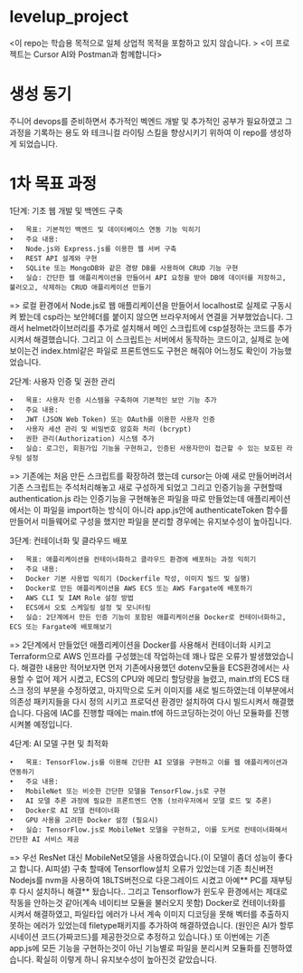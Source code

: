 # levelup_project
<이 repo는 학습용 목적으로 일체 상업적 목적을 포함하고 있지 않습니다. >
<이 프로젝트는 Cursor AI와 Postman과 함께합니다> 

# 생성 동기 
주니어 devops를 준비하면서 추가적인 벡엔드 개발 및 추가적인 공부가 필요하였고 
그 과정을 기록하는 용도 와 테크니컬 라이팅 스킬을 향상시키기 위하여 이 repo를 생성하게 되었습니다. 

# 1차 목표 과정 
1단계: 기초 웹 개발 및 백엔드 구축

	•	목표: 기본적인 백엔드 및 데이터베이스 연동 기능 익히기
	•	주요 내용:
	•	Node.js와 Express.js를 이용한 웹 서버 구축
	•	REST API 설계와 구현
	•	SQLite 또는 MongoDB와 같은 경량 DB를 사용하여 CRUD 기능 구현
	•	실습: 간단한 웹 애플리케이션을 만들어서 API 요청을 받아 DB에 데이터를 저장하고, 불러오고, 삭제하는 CRUD 애플리케이션 만들기

=> 로컬 환경에서 Node.js로 웹 애플리케이션을 만들어서 localhost로 실제로 구동시켜 봤는데 csp라는 보안헤더를 붙이지 않으면 브라우저에서 연결을 거부했었습니다. 
그래서 helmet라이브러리를 추가로 설치해서 메인 스크립트에 csp설정하는 코드를 추가시켜서 해결했습니다.
그리고 이 스크립트는 서버에서 동작하는 코드이고, 실제로 눈에 보이는건 index.html같은 파일로 프론트엔드도 구현은 해줘야 어느정도 확인이 가능했었습니다.

2단계: 사용자 인증 및 권한 관리

	•	목표: 사용자 인증 시스템을 구축하여 기본적인 보안 기능 추가
	•	주요 내용:
	•	JWT (JSON Web Token) 또는 OAuth를 이용한 사용자 인증
	•	사용자 세션 관리 및 비밀번호 암호화 처리 (bcrypt)
	•	권한 관리(Authorization) 시스템 추가
	•	실습: 로그인, 회원가입 기능을 구현하고, 인증된 사용자만이 접근할 수 있는 보호된 라우팅 설정

=> 기존에는 처음 만든 스크립트를 확장하려 했는데 cursor는 아예 새로 만들어버려서 기존 스크립트는 주석처리해놓고 새로 구성하게 되었고 
그리고 인증기능을 구현할때 authentication.js 라는 인증기능을 구현해놓은 파일을 따로 만들었는데 
애플리케이션에서는 이 파일을 import하는 방식이 아니라 app.js안에 authenticateToken 함수를 만들어서 미들웨어로 구성을 했지만 파일을 분리할 경우에는 유지보수성이 높아집니다.


3단계: 컨테이너화 및 클라우드 배포

	•	목표: 애플리케이션을 컨테이너화하고 클라우드 환경에 배포하는 과정 익히기
	•	주요 내용:
	•	Docker 기본 사용법 익히기 (Dockerfile 작성, 이미지 빌드 및 실행)
	•	Docker로 만든 애플리케이션을 AWS ECS 또는 AWS Fargate에 배포하기
	•	AWS CLI 및 IAM Role 설정 방법
	•	ECS에서 오토 스케일링 설정 및 모니터링
	•	실습: 2단계에서 만든 인증 기능이 포함된 애플리케이션을 Docker로 컨테이너화하고, ECS 또는 Fargate에 배포해보기

=> 2단계에서 만들었던 애플리케이션을 Docker를 사용해서 컨테이너화 시키고 Terraform으로 AWS 인프라를 구성했는데 작업하는데 꽤나 많은 오류가 발생했었습니다. 
해결한 내용만 적어보자면 먼저 기존에사용했던 dotenv모듈을 ECS환경에서는 사용할 수 없어 제거 시켰고, ECS의 CPU와 메모리 할당량을 늘렸고, main.tf의 ECS 태스크 정의 부분을 수정하였고, 
마지막으로 도커 이미지를 새로 빌드하였는데 이부분에서 의존성 패키지들을 다시 정의 시키고 프로덕션 환경만 설치하여 다시 빌드시켜서 해결했습니다. 
다음에 IAC를 진행할 때에는 main.tf에 하드코딩하는것이 아닌 모듈화를 진행시켜볼 예정입니다.

4단계: AI 모델 구현 및 최적화

	•	목표: TensorFlow.js를 이용해 간단한 AI 모델을 구현하고 이를 웹 애플리케이션과 연동하기
	•	주요 내용:
	•	MobileNet 또는 비슷한 간단한 모델을 TensorFlow.js로 구현
	•	AI 모델 추론 과정에 필요한 프론트엔드 연동 (브라우저에서 모델 로드 및 추론)
	•	Docker로 AI 모델 컨테이너화
	•	GPU 사용을 고려한 Docker 설정 (필요시)
	•	실습: TensorFlow.js로 MobileNet 모델을 구현하고, 이를 도커로 컨테이너화해서 간단한 AI 서비스 제공

=> 우선 ResNet 대신 MobileNet모델을 사용하였습니다.(이 모델이 좀더 성능이 좋다고 합니다. AI피셜) 
구축 할때에 Tensorflow설치 오류가 있었는데 기존 최신버전 Nodejs를 nvm을 사용하여 18LTS버전으로 다운그레이드 시켰고 아예** PC를 재부팅후 다시 설치하니 해결** 됬습니다..
그리고 Tensorflow가 윈도우 환경에서는 제대로 작동을 안하는것 같아(계속 네이티브 모듈을 불러오지 못함) Docker로 컨테이너화를 시켜서 해결하였고,
파일타입 에러가 나서 계속 이미지 디코딩을 못해 벡터를 추출하지 못하는 에러가 있었는데 filetype패키지를 추가하여 해결하였습니다. 
(원인은 AI가 할루시네이션 코드{가짜코드}를 제공한것으로 추정하고 있습니다.)
또 이번에는 기존 app.js에 모든 기능을 구현하는것이 아닌 기능별로 파일을 분리시켜 모듈화를 진행하였습니다. 확실히 이렇게 하니 유지보수성이 높아진것 같았습니다. 

